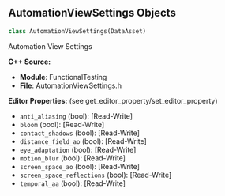 ## AutomationViewSettings Objects

```python
class AutomationViewSettings(DataAsset)
```

Automation View Settings

**C++ Source:**

- **Module**: FunctionalTesting
- **File**: AutomationViewSettings.h

**Editor Properties:** (see get_editor_property/set_editor_property)

- ``anti_aliasing`` (bool):  [Read-Write]
- ``bloom`` (bool):  [Read-Write]
- ``contact_shadows`` (bool):  [Read-Write]
- ``distance_field_ao`` (bool):  [Read-Write]
- ``eye_adaptation`` (bool):  [Read-Write]
- ``motion_blur`` (bool):  [Read-Write]
- ``screen_space_ao`` (bool):  [Read-Write]
- ``screen_space_reflections`` (bool):  [Read-Write]
- ``temporal_aa`` (bool):  [Read-Write]

<a id="unreal.AutomationEditorTask"></a>